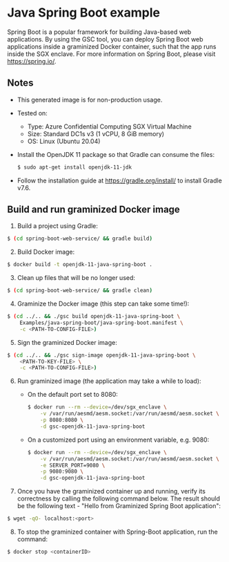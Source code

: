 # Java Spring Boot example

Spring Boot is a popular framework for building Java-based web applications. By using the GSC tool,
you can deploy Spring Boot web applications inside a graminized Docker container, such that the app
runs inside the SGX enclave. For more information on Spring Boot, please visit https://spring.io/.

## Notes

* This generated image is for non-production usage.

* Tested on:
  - Type: Azure Confidential Computing SGX Virtual Machine
  - Size: Standard DC1s v3 (1 vCPU, 8 GiB memory)
  - OS: Linux (Ubuntu 20.04)

* Install the OpenJDK 11 package so that Gradle can consume the files:

    ```bash
    $ sudo apt-get install openjdk-11-jdk
    ```

* Follow the installation guide at https://gradle.org/install/ to install Gradle v7.6.

## Build and run graminized Docker image

1. Build a project using Gradle:

```bash
$ (cd spring-boot-web-service/ && gradle build)
```

2. Build Docker image:

```bash
$ docker build -t openjdk-11-java-spring-boot .
```

3. Clean up files that will be no longer used:

```bash
$ (cd spring-boot-web-service/ && gradle clean)
```

4. Graminize the Docker image (this step can take some time!):

```bash
$ (cd ../.. && ./gsc build openjdk-11-java-spring-boot \
    Examples/java-spring-boot/java-spring-boot.manifest \
    -c <PATH-TO-CONFIG-FILE>)
```

5. Sign the graminized Docker image:

```bash
$ (cd ../.. && ./gsc sign-image openjdk-11-java-spring-boot \
    <PATH-TO-KEY-FILE> \
    -c <PATH-TO-CONFIG-FILE>)
```

6. Run graminized image (the application may take a while to load):

      * On the default port set to 8080:

        ```bash
        $ docker run --rm --device=/dev/sgx_enclave \
            -v /var/run/aesmd/aesm.socket:/var/run/aesmd/aesm.socket \
            -p 8080:8080 \
            -d gsc-openjdk-11-java-spring-boot
        ```

      * On a customized port using an environment variable, e.g. 9080:

        ```bash
        $ docker run --rm --device=/dev/sgx_enclave \
            -v /var/run/aesmd/aesm.socket:/var/run/aesmd/aesm.socket \
            -e SERVER_PORT=9080 \
            -p 9080:9080 \
            -d gsc-openjdk-11-java-spring-boot
        ```


7. Once you have the graminized container up and running, verify its correctness by calling
the following command below. The result should be the following text - "Hello from Graminized Spring
Boot application":

```bash
$ wget -qO- localhost:<port>
```

8. To stop the graminized container with Spring-Boot application, run the command:

```bash
$ docker stop <containerID>
```
